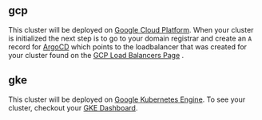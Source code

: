 ## gcp

This cluster will be deployed on
[Google Cloud Platform](https://cloud.google.com/gcp). When your cluster is
initialized the next step is to go to your domain registrar and create an `A`
record for [ArgoCD](https://argo-cd.readthedocs.io/en/stable/) which points to
the loadbalancer that was created for your cluster found on the
[GCP Load Balancers Page](https://console.cloud.google.com/net-services/loadbalancing)
.

## gke

This cluster will be deployed on
[Google Kubernetes Engine](https://cloud.google.com/kubernetes-engine/). To see
your cluster, checkout your
[GKE Dashboard](https://console.cloud.google.com/kubernetes/list).
